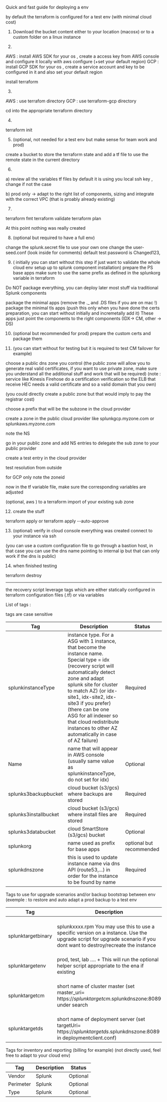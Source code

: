 
Quick and fast guide for deploying a env

by default the terraform is configured for a test env (with minimal cloud cost)  

1) Download the bucket content either to your location (macosx) or to a custom folder on a linux instance

2)
AWS : install AWS SDK for your os  , create a access key from AWS console and configure it locally with aws configure (+set your default region)
GCP : install GCP SDK for your os  , create a service account and key to be configured in it and also set your default region

install terraform

3) 
AWS : use terrafom directory
GCP : use terraform-gcp directory

cd into the appropriate terraform directory

4)

terraform init

5) (optional, not needed for a test env but make sense for team work and prod)

create a bucket to store the terraform state and add a tf file to use the remote state in the current directory

6)
a) review all the variables tf files 
by default it is using you local ssh key , change if not the case


b) prod only -> adapt to the right list of components, sizing and integrate with the correct VPC (that is proably already existing)


7)
terraform fmt
terraform validate
terraform plan

At this point nothing was really created

8) (optional but required to have a full env)

change the splunk.secret file to use your own one
change the user-seed.conf (look inside for comments)
default test password is Changed123,

9) ( initially you can start without this step if just want to validate the whole cloud env setup up to splunk component installation)
 prepare the PS base apps
make sure to use the same prefix as defined in the splunkorg variable in terraform

Do NOT package everything, you can deploy later most stuff via traditional Splunk components

package the minimal apps (remove the ._ and .DS files if you are on mac !)
package the minimal tls apps (push this only when you have done the certs preparation, you can start without initially and incremetally add it)
These apps just point the components to the right components (IDX-> CM, other -> DS)
 
10) (optional but recommended for prod)
prepare the custom certs and package them

11) (you can start without for testing but it is required to test CM failover for example)

choose a public dns zone you control (the public zone will allow you to generate real valid certificates, if you want to use private zone, make sure you understand all the additional stuff and work that will be required)
(note : service like Kinesis Firehose do a certification verification so the ELB that receive HEC needs a valid certificate and so a valid domain that you own)

(you could directly create a public zone but that would imply to pay the registrar cost)

choose a prefix that will be the subzone in the cloud provider

create a zone in the public cloud provider like splunkgcp.myzone.com or splunkaws.myzone.com

note the NS

go in your public zone and add NS entries to delegate the sub zone to your public provider

create a test entry in the cloud provider

test resolution from outside

for GCP only note the zoneid

now in the tf variable file, make sure the corresponding variables are adjusted

(optional, aws ) to a terraform import of your existing sub zone

12) create the stuff

terraform apply 
or terraform apply --auto-approve

13) (optional) 
verify in cloud console everything was created
connect to your instance via ssh 

(you can use a custom configuration file to go through a bastion host, in that case you can use the dns name pointing to internal ip but that can only work if the dns is public)

14) when finished testing

terraform destroy 



-----

the recovery script leverage tags which are either statically configured in terraform configuration files (.tf) or via variables

List of tags :

tags are case sensitive

| Tag | Description | Status |
| --- | --- | --- |
| splunkinstanceType | instance type. For a ASG with 1 instance, that become the instance name. Special type = idx (recovery script will automatically detect zone and adapt splunk site for cluster to match AZ) (or idx-site1, idx-site2, idx-site3 if you prefer) (there can be one ASG for all indexer so that cloud redistribute instances to other AZ automatically in case of AZ failure)| Required |
| Name | name that will appear in AWS console (usually same value as splunkinstanceType, do not set for idx) | Optional |
| splunks3backupbucket | cloud bucket (s3/gcs) where backups are stored | Required |
| splunks3installbucket | cloud bucket (s3/gcs) where install files are stored | Required |
| splunks3databucket | cloud SmartStore (s3/gcs) bucket | Optional |
| splunkorg | name used as prefix for base apps | optional but recommended |
| splunkdnszone | this is used to update instance name via dns API (route53,...) in order for the instance to be found by name | Required|

Tags to use for upgrade scenarios and/or backup bootstrap between env (exemple : to restore and auto adapt a prod backup to a test env

| Tag | Description | Status |
| --- | --- | --- |
| splunktargetbinary | splunkxxxx.rpm You may use this to use a specific version on a instance. Use the upgrade script for upgrade scenario if you dont want to destroy/recreate the instance | Optional (recovery version and logic used instead) |
| splunktargetenv | prod, test, lab ….  + This will run the optional helper script appropriate to the ena if existing | Optional |
| splunktargetcm | short name of cluster master (set master_uri= https://$splunktargetcm.$splunkdnszone:8089  under search|indexer cluster app + in outputs for idx discovery)  | Optional but recommended (default to splunk-cm which will effectively set master_uri= https://splunk-cm.$splunkdnszone:8089 ) |
| splunktargetds | short name of deployment server (set targetUri= https://$splunktargetds.$splunkdnszone:8089  in deploymentclient.conf) | Optional |


Tags for inventory and reporting (billing for example)
(not directly used, feel free to adapt to your cloud env)

| Tag | Description | Status |
| --- | --- | --- |
| Vendor | Splunk | Optional |
| Perimeter | Splunk | Optional |
| Type | Splunk | Optional |










 
